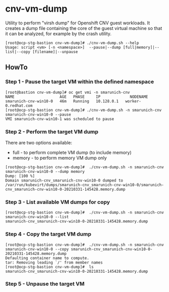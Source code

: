 # cnv-vm-dump
Utility to perform "virsh dump" for Openshift CNV guest workloads. It creates a dump file containing the core of the guest virtual machine so that it can be analyzed, for example by the crash utility.
```
[root@ocp-stg-bastion cnv-vm-dump]# ./cnv-vm-dump.sh --help
Usage: script <vm> [-n <namespace>]  --pause|--dump [full|memory]|--list|--copy [filename]|--unpause
```

## HowTo

### Step 1 - Pause the target VM within the defined namespace
```
[root@bastion cnv-vm-dump]# oc get vmi -n smarunich-cnv
NAME                    AGE   PHASE     IP             NODENAME
smarunich-cnv-win10-0   46m   Running   10.128.0.1   worker-0.redhat.com
[root@ocp-stg-bastion cnv-vm-dump]# ./cnv-vm-dump.sh -n smarunich-cnv smarunich-cnv-win10-0 --pause
VMI smarunich-cnv-win10-1 was scheduled to pause
```
### Step 2 - Perform the target VM dump
There are two options available:
* full - to perform complete VM dump (to include memory)
* memory - to perform memory VM dump only
```
[root@ocp-stg-bastion cnv-vm-dump]#  ./cnv-vm-dump.sh -n smarunich-cnv smarunich-cnv-win10-0 --dump memory
Dump: [100 %]
Domain smarunich-cnv_smarunich-cnv-win10-0 dumped to /var/run/kubevirt/dumps/smarunich-cnv_smarunich-cnv-win10-0/smarunich-cnv_smarunich-cnv-win10-0-20210331-145428.memory.dump
```
### Step 3 - List available VM dumps for copy
```
[root@ocp-stg-bastion cnv-vm-dump]#  ./cnv-vm-dump.sh -n smarunich-cnv smarunich-cnv-win10-0 --list
smarunich-cnv_smarunich-cnv-win10-0-20210331-145428.memory.dump
```
### Step 4 - Copy the target VM dump
```
[root@ocp-stg-bastion cnv-vm-dump]#  ./cnv-vm-dump.sh -n smarunich-cnv smarunich-cnv-win10-0 --copy smarunich-cnv_smarunich-cnv-win10-0-20210331-145428.memory.dump
Defaulting container name to compute.
tar: Removing leading `/' from member names
[root@ocp-stg-bastion cnv-vm-dump]#  ls
smarunich-cnv_smarunich-cnv-win10-0-20210331-145428.memory.dump
```
### Step 5 - Unpause the target VM
```

```